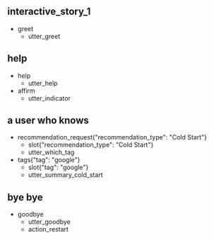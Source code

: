 ## interactive_story_1
* greet
    - utter_greet
## help
* help
    - utter_help
* affirm
    - utter_indicator

## a user who knows

* recommendation_request{"recommendation_type": "Cold Start"}
    - slot{"recommendation_type": "Cold Start"}
    - utter_which_tag
* tags{"tag": "google"}
    - slot{"tag": "google"}
    - utter_summary_cold_start

## bye bye

* goodbye
    - utter_goodbye
    - action_restart

